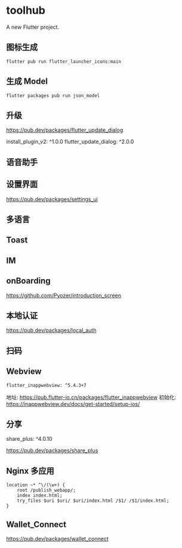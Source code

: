 # toolhub

A new Flutter project.

## 图标生成

```
flutter pub run flutter_launcher_icons:main
```

## 生成 Model

```
flutter packages pub run json_model
```

## 升级

https://pub.dev/packages/flutter_update_dialog

  install_plugin_v2: ^1.0.0
  flutter_update_dialog: ^2.0.0

## 语音助手

## 设置界面

https://pub.dev/packages/settings_ui

## 多语言

## Toast

## IM

## onBoarding

https://github.com/Pyozer/introduction_screen

## 本地认证

https://pub.dev/packages/local_auth

## 扫码

## Webview

    flutter_inappwebview: ^5.4.3+7

地址: https://pub.flutter-io.cn/packages/flutter_inappwebview
初始化: https://inappwebview.dev/docs/get-started/setup-ios/


## 分享

share_plus: ^4.0.10

https://pub.dev/packages/share_plus

## Nginx 多应用

```
location ~* ^\/(\w+) {
    root /publish_webapp/;
    index index.html;
    try_files $uri $uri/ $uri/index.html /$1/ /$1/index.html;
}
```
## Wallet_Connect

https://pub.dev/packages/wallet_connect
